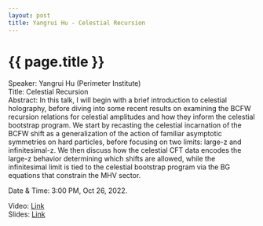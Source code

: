 ```yaml
---
layout: post
title: Yangrui Hu - Celestial Recursion
---
```


{{ page.title }}
================

Speaker: Yangrui Hu (Perimeter Institute)  
Title: Celestial Recursion  
Abstract: In this talk, I will begin with a brief introduction to celestial holography, before diving into some recent results on examining the BCFW recursion relations for celestial amplitudes and how they inform the celestial bootstrap program. We start by recasting the celestial incarnation of the BCFW shift as a generalization of the action of familiar asymptotic symmetries on hard particles, before focusing on two limits: large-z and infinitesimal-z. We then discuss how the celestial CFT data encodes the large-z behavior determining which shifts are allowed, while the infinitesimal limit is tied to the celestial bootstrap program via the BG equations that constrain the MHV sector.  

Date & Time: 3:00 PM, Oct 26, 2022.

Video: [Link](https://www.bilibili.com/video/BV14m4y1F7jG/?share_source=copy_web&vd_source=2923cd18e23f9cfd0265ae363e788c67)  
Slides: [Link](http://jointhepth.github.io/files/2022-10-26-Yangrui-Hu.pdf)
